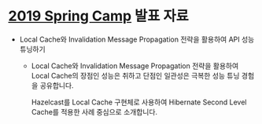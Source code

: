 # [2019 Spring Camp](https://www.springcamp.io/2019) 발표 자료

* Local Cache와 Invalidation Message Propagation 전략을 활용하여 API 성능 튜닝하기

    * Local Cache와 Invalidation Message Propagation 전략을 활용하여 Local Cache의 장점인 성능은 취하고 단점인 일관성은 극복한 성능 튜닝 경험을 공유합니다.
      
      Hazelcast를 Local Cache 구현체로 사용하여 Hibernate Second Level Cache를 적용한 사례 중심으로 소개합니다.